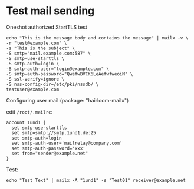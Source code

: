 Test mail sending
=================



Oneshot authorized StartTLS test

    echo "This is the message body and contains the message" | mailx -v \
    -r "test@example.com" \
    -s "This is the subject" \
    -S smtp="mail.example.com:587" \
    -S smtp-use-starttls \
    -S smtp-auth=login \
    -S smtp-auth-user="login@example.com" \
    -S smtp-auth-password="QwefwBVCK6LeAefwfweoiM" \
    -S ssl-verify=ignore \
    -S nss-config-dir=/etc/pki/nssdb/ \
    testuser@example.com

Configuring user mail (package: "hairloom-mailx")

edit `/root/.mailrc`:
```
account 1und1 {
  set smtp-use-starttls
  set smtp=smtp://smtp.1und1.de:25
  set smtp-auth=login
  set smtp-auth-user='mailrelay@company.com'
  set smtp-auth-password='xxx'
  set from="sender@example.net"
}
```
Test:
```
echo "Test Text" | mailx -A "1und1" -s "Test01" receiver@example.net
```
